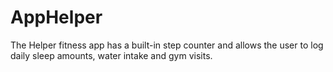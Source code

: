 # AppHelper
The Helper fitness app has a built-in step counter and allows the user to log daily sleep amounts, water intake and gym visits.
